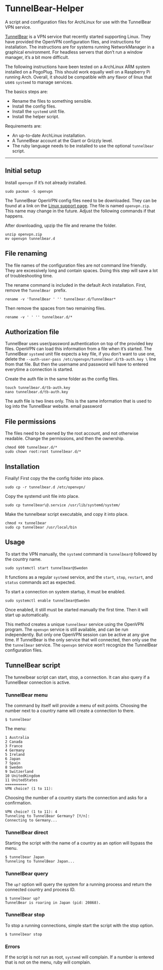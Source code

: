 # TunnelBear-Helper

A script and configuration files for ArchLinux for use with the TunnelBear VPN service.

[TunnelBear](https://www.tunnelbear.com) is a VPN service that recently started supporting Linux. They have provided the OpenVPN configuration files, and instructions for installation. The instructions are for systems running NetworkManager in a graphical environment. For headless servers that don’t run a window manager, it’s a bit more difficult.

The following instructions have been tested on a ArchLinux ARM system installed on a PogoPlug. This should work equally well on a Raspberry Pi running Arch. Overall, it should be compatible with any flavor of linux that uses `systemd` to manage services.

The basics steps are:

- Rename the files to something sensible.
- Install the config files.
- Install the `systemd` unit file.
- Install the helper script.

Requirements are:

- An up-to-date ArchLinux installation.
- A TunnelBear account at the Giant or Grizzly level.
- The ruby language needs to be installed to use the optional `tunnelbear` script.

---- 

## Initial setup

Install `openvpn` if it’s not already installed.

	sudo pacman -S openvpn
	
The TunnelBear OpenVPN config files need to be downloaded. They can be found at a link on the [Linux support page](https://www.tunnelbear.com/updates/linux_support/). The file is named `openvpn.zip`. This name may change in the future. Adjust the following commands if that happens.

After downloading, upzip the file and rename the folder.

	unzip openvpn.zip
	mv openvpn tunnelbear.d
	
## File renaming

The file names of the configuration files are not command line friendly. They are excessively long and contain spaces. Doing this step will save a lot of troubleshooting time.

The rename command is included in the default Arch installation. First, remove the `TunnelBear ` prefix.

	rename -v 'TunnelBear ' '' tunnelbear.d/TunnelBear*

Then remove the spaces from two remaining files.

	rename -v ' ' '' tunnelbear.d/*

## Authorization file

TunnelBear uses user/password authentication on top of the provided key files. OpenVPN can load this information from a file when it’s started. The TunnelBear `systemd` unit file expects a key file, if you don’t want to use one, delete the `--auth-user-pass /etc/openvpn/tunnelbear.d/tb-auth.key \` line from that file. But then the username and password will have to entered everytime a connection is started.

Create the auth file in the same folder as the config files.

	touch tunnelbear.d/tb-auth.key
	nano tunnelbear.d/tb-auth.key

The auth file is two lines only. This is the same information that is used to log into the TunnelBear website.
	email
	password

## File permissions

The files need to be owned by the root account, and not otherwise readable. Change the permissions, and then the ownership.

	chmod 600 tunnelbear.d/*
	sudo chown root:root tunnelbear.d/*

## Installation

Finally! First copy the the config folder into place.

	sudo cp -r tunnelbear.d /etc/openvpn/

Copy the systemd unit file into place.

	sudo cp tunnelbear\@.service /usr/lib/systemd/system/

Make the tunnelbear script executable, and copy it into place.

	chmod +x tunnelbear
	sudo cp tunnelbear /usr/local/bin

## Usage

To start the VPN manually, the `systemd` command is `tunnelbear@` followed by the country name.

	sudo systemctl start tunnelbear@Sweden

It functions as a regular `systemd` service, and the `start`, `stop`, `restart`, and `status` commands act as expected.

To start a connection on system startup, it must be enabled.

	sudo systemctl enable tunnelbear@Sweden

Once enabled, it still must be started manually the first time. Then it will start up automatically.

This method creates a unique `tunnelbear` service using the OpenVPN program. The `openvpn` service is still available, and can be run independently. But only one OpenVPN session can be active at any give time. If TunnelBear is the only service that will connected, then only use the the `tunnelbear` service. The `openvpn` service won’t recognize the TunnelBear configuration files.

## TunnelBear script

The tunnelbear script can start, stop, a connection. It can also query if a TunnelBear connection is active.

### TunnelBear menu

The command by itself will provide a menu of exit points. Choosing the number next to a country name will create a connection to there.

	$ tunnelbear

The menu:

	1 Australia
	2 Canada
	3 France
	4 Germany
	5 Ireland
	6 Japan
	7 Spain
	8 Sweden
	9 Switzerland
	10 UnitedKingdom
	11 UnitedStates
	==========
	VPN choice? (1 to 11):

Choosing the number of a country starts the connection and asks for a confirmation.

	VPN choice? (1 to 11): 4
	Tunneling to TunnelBear Germany? [Y/n]: 
	Connecting to Germany...

### TunnelBear direct

Starting the script with the name of a country as an option will bypass the menu.

	$ tunnelbear Japan
	Tunneling to TunnelBear Japan...

### TunnelBear query

The `up?` option will query the system for a running process and return the connected country and process ID.

	$ tunnelbear up?
	TunnelBear is roaring in Japan (pid: 20868).

### TunnelBear stop

To stop a running connections, simple start the script with the stop option.

	$ tunnelbear stop

### Errors

If the script is not run as root, `systemd` will complain. If a number is entered that is not on the menu, ruby will complain.
